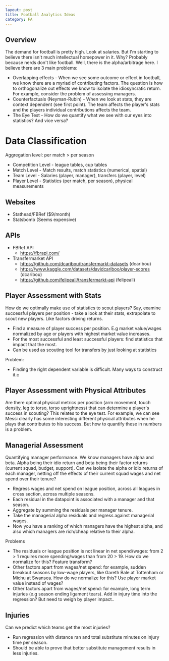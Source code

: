 ```yaml
---
layout: post
title: Football Analytics Ideas
category: FA
---
```


## Overview

The demand for football is pretty high. Look at salaries. But I'm starting to believe there isn't much intellectual horsepower in it. Why? Probably because nerds don't like football. Well, there is the alpha/arbitrage here. I believe there are 3 main problems:


* Overlapping effects - When we see some outcome or effect in football, we know there are a myriad of contributing factors. The question is how to orthogonalize out effects we know to isolate the idiosyncratic return. For example, consider the problem of assessing managers.
* Counterfactuals (Neyman-Rubin) - When we look at stats, they are context dependent (see first point). The team affects the player's stats and the players individual contributions affects the team.
* The Eye Test - How do we quantify what we see with our eyes into statistics? And vice versa? 

# Data Classification 

Aggregation level: per match > per season

* Competition Level - league tables, cup tables 
* Match Level - Match results, match statistics (numerical, spatial) 
* Team Level - Salaries (player, manager), transfers (player, level) 
* Player Level - Statistics (per match, per season), physical measurements

## Websites

* Stathead/FBRef ($9/month)
* Statsbomb (Seems expensive)

## APIs

* FBRef API
    * https://fbrapi.com/
* Transfermarket API
    * https://github.com/dcaribou/transfermarkt-datasets (dcaribou)
    * https://www.kaggle.com/datasets/davidcariboo/player-scores (dcaribou)
    * https://github.com/felipeall/transfermarkt-api (felipeall) 

## Player Assessment with Stats

How do we optimally make use of statistics to scout players? Say, examine successful players per position - take a look at their stats, extrapolate to scout new players. Like factors driving returns.

* Find a measure of player success per position. E.g market value/wages normalized by age or players with highest market value increases. 
* For the most successful and least successful players: find statistics that impact that the most.
* Can be used as scouting tool for transfers by just looking at statistics

Problem:

* Finding the right dependent variable is difficult. Many ways to construct it.c

## Player Assessment with Physical Attributes

Are there optimal physical metrics per position (arm movement, touch density, leg to torso, torso uprightness) that can determine a player's success in scouting? This relates to the eye test. For example, we can see Messi clearly has some interesting different physical attributes when he plays that contributes to his success. But how to quantify these in numbers is a problem.

## Managerial Assessment

Quantifying manager performance. We know managers have alpha and beta. Alpha being their idio return and beta being their factor returns (current squad, budget, support). Can we isolate the alpha or idio returns of each manager, netting off the effects of their current squad wages and net spend over their tenure?

* Regress wages and net spend on league position, across all leagues in cross section, across multiple seasons.
* Each residual in the datapoint is associated with a manager and that season.
* Aggregate by summing the residuals per manager tenure.
* Take the managerial alpha residuals and regress against managerial wages.
* Now you have a ranking of which managers have the highest alpha, and also which managers are rich/cheap relative to their alpha.

Problems

* The residuals or league position is not linear in net spend/wages: from 2 > 1 requires more spending/wages than from 20 > 19. How do we normalize for this? Feature transform?
* Other factors apart from wages/net spend: for example, sudden breakout seasons by low-wage players, like Gareth Bale at Tottenham or Michu at Swansea. How do we normalize for this? Use player market value instead of wages?
* Other factors apart from wages/net spend: for example, long term injuries (e.g season ending ligament tears). Add in injury time into the regression? But need to weigh by player impact.. 

## Injuries

Can we predict which teams get the most injuries? 

* Run regression with distance ran and total substitute minutes on injury time per season.
* Should be able to prove that better substitute management results in less injuries.
